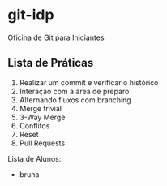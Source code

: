 # git-idp
Oficina de Git para Iniciantes

## Lista de Práticas

1. Realizar um commit e verificar o histórico
1. Interação com a área de preparo
1. Alternando fluxos com branching
1. Merge trivial
1. 3-Way Merge
1. Conflitos
1. Reset
1. Pull Requests

Lista de Alunos:
- bruna
 
